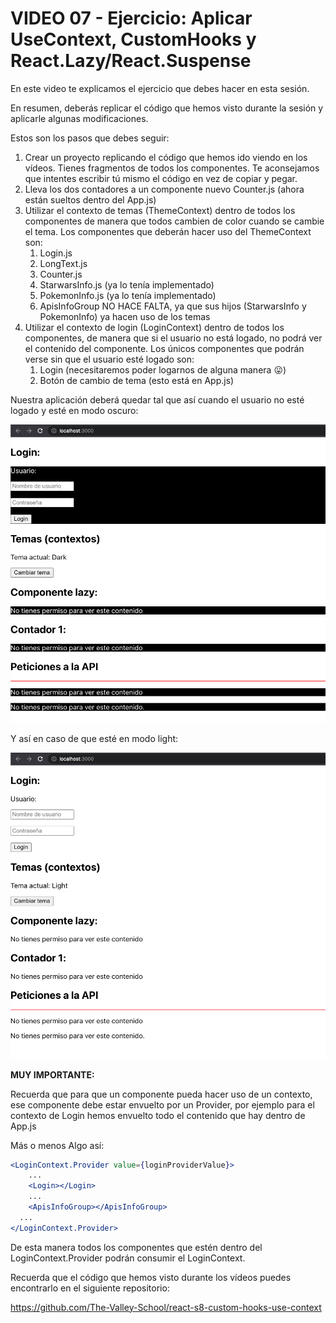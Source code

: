 # VIDEO 07 - Ejercicio: Aplicar UseContext, CustomHooks y React.Lazy/React.Suspense

En este video te explicamos el ejercicio que debes hacer en esta sesión. 

En resumen, deberás replicar el código que hemos visto durante la sesión y aplicarle algunas modificaciones.

Estos son los pasos que debes seguir:

1. Crear un proyecto replicando el código que hemos ido viendo en los vídeos. Tienes fragmentos de todos los componentes. Te aconsejamos que intentes escribir tú mismo el código en vez de copiar y pegar.
2. Lleva los dos contadores a un componente nuevo Counter.js (ahora están sueltos dentro del App.js)
3. Utilizar el contexto de temas (ThemeContext) dentro de todos los componentes de manera que todos cambien de color cuando se cambie el tema. Los componentes que deberán hacer uso del ThemeContext son:
    1. Login.js
    2. LongText.js
    3. Counter.js
    4. StarwarsInfo.js (ya lo tenía implementado)
    5. PokemonInfo.js (ya lo tenía implementado)
    6. ApisInfoGroup NO HACE FALTA, ya que sus hijos (StarwarsInfo y PokemonInfo) ya hacen uso de los temas
4. Utilizar el contexto de login (LoginContext) dentro de todos los componentes, de manera que si el usuario no está logado, no podrá ver el contenido del componente. Los únicos componentes que podrán verse sin que el usuario esté logado son:
    1. Login (necesitaremos poder logarnos de alguna manera 😛)
    2. Botón de cambio de tema (esto está en App.js)

Nuestra aplicación deberá quedar tal que así cuando el usuario no esté logado y esté en modo oscuro:

![ejercicio 6 dark.png](/docs/assets/ejercicio_6_dark.png)

Y así en caso de que esté en modo light:

![ejercicio 6 light.png](/docs/assets/ejercicio_6_light.png)

**MUY IMPORTANTE:**

Recuerda que para que un componente pueda hacer uso de un contexto, ese componente debe estar envuelto por un Provider, por ejemplo para el contexto de Login hemos envuelto todo el contenido que hay dentro de App.js

Más o menos Algo así:

```jsx
<LoginContext.Provider value={loginProviderValue}>
	...
	<Login></Login>
	...
	<ApisInfoGroup></ApisInfoGroup>
  ...
</LoginContext.Provider>
```

De esta manera todos los componentes que estén dentro del LoginContext.Provider podrán consumir el LoginContext.

Recuerda que el código que hemos visto durante los vídeos puedes encontrarlo en el siguiente repositorio:

<https://github.com/The-Valley-School/react-s8-custom-hooks-use-context>